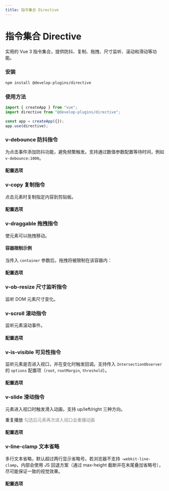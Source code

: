 ```yaml
---
title: 指令集合 Directive
---
```


<script setup>
import { ref } from 'vue'

// v-debounce 防抖指令相关
const count = ref(0)
const handleClick = () => {
  count.value++
}

const debounceCode = `<template>
  <div>
    <p>点击次数: {{ count }}</p>
    <button v-debounce="handleClick">防抖按钮 (500ms)</button>
    <button v-debounce:1000="handleClick">防抖按钮 (1000ms)</button>
    <button @click="handleClick">普通按钮</button>
  </div>
</template>

<script setup>
import { ref } from 'vue'

const count = ref(0)
const handleClick = () => {
  count.value++
}
<\/script>`

// v-copy 复制指令相关
const copyText = '这是要复制的文本内容'
const copied = ref('')
const handleCopySuccess = (text) => {
  copied.value = text
}

const copyCode = `<template>
  <div>
    <button v-copy="copyText">复制文本</button>
    <button v-copy="{ value: copyText, onSuccess: handleCopySuccess }">复制并回调</button>
    <p>要复制的内容: {{ copyText }}</p>
    <p>复制结果: {{ copied }}</p>
  </div>
</template>

<script setup>
import { ref } from 'vue'
const copyText = '这是要复制的文本内容'
const copied = ref('')
const handleCopySuccess = (text) => {
  copied.value = text
}
<\/script>`

// v-draggable 拖拽指令相关
const draggableCode = `<template>
  <div style="position: relative; height: 300px; border: 1px solid #eee; background: #f9f9f9;">
    <div v-draggable>
      拖拽我
    </div>
  </div>
</template>`

// v-draggable 容器限制示例：使用 parent 作为容器
const draggableContainerCode = `<template>
  <div style="position: relative; height: 240px; border: 1px dashed #bbb; background: #fafafa; padding: 8px;">
    <div v-draggable="{ container: 'parent' }">
      仅在父容器拖动
    </div>
  </div>
</template>`

// v-draggable 容器限制示例：使用选择器作为容器
const draggableSelectorCode = `<template>
  <div id="drag-container" style="position: relative; height: 240px; border: 1px dashed #bbb; background: #fafafa; padding: 8px;">
    <div v-draggable="{ container: '#drag-container' }">
      仅在指定容器拖动
    </div>
  </div>
</template>`

// v-ob-resize 尺寸监听指令相关
const resizeInfo = ref({ width: 0, height: 0 })
const handleResize = (entries) => {
  resizeInfo.value = { width: Math.round(entries.width), height: Math.round(entries.height) }
}

const resizeCode = `<template>
  <div>
    <div v-ob-resize="handleResize" style="resize: both; overflow: auto; border: 2px solid #409eff; padding: 20px; min-width: 200px; min-height: 100px;">
      <p>拖拽右下角调整大小</p>
      <p>宽度: {{ resizeInfo.width }}px</p>
      <p>高度: {{ resizeInfo.height }}px</p>
    </div>
  </div>
</template>

<script setup>
import { ref } from 'vue'

const resizeInfo = ref({ width: 0, height: 0 })
const handleResize = (entries) => {
  resizeInfo.value = { width: Math.round(entries.width), height: Math.round(entries.height) }
}
<\/script>`

// v-scroll 滚动指令相关
const scrollInfo = ref({ scrollTop: 0, scrollLeft: 0 })
const handleScroll = (e) => {
  scrollInfo.value = {
    scrollTop: Math.round(e.target.scrollTop),
    scrollLeft: Math.round(e.target.scrollLeft)
  }
}

const scrollCode = `<template>
  <div>
    <div v-scroll="handleScroll" style="height: 200px; width: 300px; overflow: auto; border: 1px solid #eee; padding: 10px;">
      <div style="height: 500px; width: 600px; background: linear-gradient(45deg, #f0f0f0 25%, transparent 25%), linear-gradient(-45deg, #f0f0f0 25%, transparent 25%), linear-gradient(45deg, transparent 75%, #f0f0f0 75%), linear-gradient(-45deg, transparent 75%, #f0f0f0 75%); background-size: 20px 20px;">
        <p>滚动查看效果</p>
        <p>ScrollTop: {{ scrollInfo.scrollTop }}</p>
        <p>ScrollLeft: {{ scrollInfo.scrollLeft }}</p>
      </div>
    </div>
  </div>
</template>

<script setup>
import { ref } from 'vue'

const scrollInfo = ref({ scrollTop: 0, scrollLeft: 0 })
const handleScroll = (e) => {
  scrollInfo.value = {
    scrollTop: Math.round(e.target.scrollTop),
    scrollLeft: Math.round(e.target.scrollLeft)
  }
}
<\/script>`

// v-slide 滑动指令相关：元素进入视口时的滑入动画
const slideRepeat = ref(false)
const slideUpCode = `<template>
  <div>
    <div v-slide="{ direction: 'up', offset: 100, duration: 1000 }">
      上滑进入的卡片
    </div>
  </div>
</template>`

const slideLeftCode = `<template>
  <div>
    <div v-slide="{ direction: 'left', offset: 120, duration: 800 }">
      向左滑入的卡片
    </div>
  </div>
</template>`

const slideRightCode = `<template>
  <div>
    <div v-slide="{ direction: 'right', offset: 120, duration: 800 }">
      向右滑入的卡片
    </div>
  </div>
</template>`

// BaseTable 列与数据：v-slide 配置
const slideColumns = [
  { title: '参数', key: 'prop' },
  { title: '说明', key: 'desc' },
  { title: '类型', key: 'type' },
  { title: '默认值', key: 'default' },
]
const slideData = [
  { prop: 'direction', desc: '滑动方向', type: "'left' | 'right' | 'up'", default: "'up'" },
  { prop: 'offset', desc: '滑动距离（px）', type: 'Number', default: '100' },
  { prop: 'duration', desc: '动画时长（ms）', type: 'Number', default: '1000' },
  { prop: 'easing', desc: '动画缓动函数', type: 'String', default: 'cubic-bezier(0.34, 1.56, 0.64, 1)' },
  { prop: 'repeat', desc: '是否重复播放（再次进入视口重播）', type: 'Boolean', default: 'false' },
]

// BaseTable 列与数据：v-draggable 配置
const draggableColumns = [
  { title: '参数', key: 'prop' },
  { title: '说明', key: 'desc' },
  { title: '类型', key: 'type' },
  { title: '默认值', key: 'default' },
]
const draggableData = [
  { prop: 'container', desc: '拖拽限制容器，支持选择器/HTMLElement/"parent"', type: 'String | HTMLElement', default: 'document.body' },
]

// BaseTable 列与数据：v-scroll 配置
const scrollColumns = [
  { title: '参数', key: 'prop' },
  { title: '说明', key: 'desc' },
  { title: '类型', key: 'type' },
  { title: '默认值', key: 'default' },
]
const scrollData = [
  { prop: 'handler', desc: '滚动时的回调函数', type: 'Function', default: '-' },
  { prop: 'self', desc: '使用 .self 修饰符绑定到元素自身', type: 'Boolean (Modifier)', default: 'false' },
]

// v-line-clamp 文本省略指令相关
const clampCode = `<template>
  <div style="display: grid; gap: 12px;">
    <p style="width: 280px;">默认两行：<span style="font-weight: normal;" v-line-clamp>这是一个很长的段落文本，用于演示多行省略效果。默认两行后出现省略号。换行测试，换行测试，换行测试，换行测试。</span></p>
    <p style="width: 280px;">通过 arg 指定 3 行：<span style="font-weight: normal;" v-line-clamp:3>这是一个很长的段落文本，用于演示 3 行省略效果（通过 arg 指定）。换行测试，换行测试，换行测试，换行测试。</span></p>
    <p style="width: 280px;">对象配置 4 行：<span style="font-weight: normal;" v-line-clamp="{ lines: 4 }">这是一个很长的段落文本，用于演示 4 行省略效果（通过对象指定）。换行测试，换行测试，换行测试，换行测试。</span></p>
  </div>
</template>`

const clampColumns = [
  { title: '参数', key: 'prop' },
  { title: '说明', key: 'desc' },
  { title: '类型', key: 'type' },
  { title: '默认值', key: 'default' },
]
const clampData = [
  { prop: 'value', desc: '行数或配置对象', type: 'Number | Object', default: '-' },
  { prop: 'value.lines', desc: '当传对象时的行数', type: 'Number', default: '2' },
  { prop: 'arg', desc: '行数（如 v-line-clamp:3）', type: 'Number', default: '2' },
]

// BaseTable 列与数据：v-debounce 配置
const debounceColumns = [
  { title: '参数', key: 'prop' },
  { title: '说明', key: 'desc' },
  { title: '类型', key: 'type' },
  { title: '默认值', key: 'default' },
]
const debounceData = [
  { prop: 'value', desc: '点击处理函数', type: 'Function', default: '-' },
  { prop: 'arg', desc: '等待时间（ms），如 v-debounce:1000', type: 'Number', default: '500' },
]

// BaseTable 列与数据：v-copy 配置
const copyColumns = [
  { title: '参数', key: 'prop' },
  { title: '说明', key: 'desc' },
  { title: '类型', key: 'type' },
  { title: '默认值', key: 'default' },
]
const copyData = [
  { prop: 'value', desc: '复制内容（字符串或对象）', type: 'String | Object', default: '-' },
  { prop: 'value.value', desc: '当传对象时的复制文本', type: 'String', default: '-' },
  { prop: 'value.onSuccess', desc: '复制成功回调，入参为复制文本', type: 'Function', default: '-' },
]

// v-is-visible 可见性指令相关
const visible = ref(false)
const visibleHalf = ref(false)
const onVisibleChange = (v) => { visible.value = v }
const onVisibleHalfChange = (v) => { visibleHalf.value = v }
const visibleRoot = ref(null)
const visibleWindowRoot = ref(null)

const isVisibleCode = `<template>
  <div style="display: grid; gap: 16px;">
    <div style="display:flex; gap: 12px; align-items:center; color:#666;">
      <span>容器一：</span>
      <n-tag :type="visible ? 'success' : 'error'">{{ visible ? '可见' : '不可见' }}</n-tag>
      <span>容器二(阈值0.5)：</span>
      <n-tag :type="visibleHalf ? 'success' : 'error'">{{ visibleHalf ? '可见' : '不可见' }}</n-tag>
    </div>

    <!-- 容器一：指定 root 为容器，初始不可见 -->
    <div ref="visibleWindowRoot" style="height: 200px; overflow: auto; border: 1px solid #eee; padding: 12px;">
      <div style="height: 500px; padding-top: 280px;">
        <div v-is-visible="{ callback: onVisibleChange, options: { root: visibleWindowRoot, threshold: 0 } }" style="height: 80px; background: #f5f7ff; border: 1px dashed #9aa4ff; display: flex; align-items: center; justify-content: center;">
          我是目标元素（容器一）
        </div>
      </div>
    </div>

    <!-- 容器二：指定 root 为容器，并配置阈值为 0.5，初始不可见 -->
    <div ref="visibleRoot" style="height: 200px; overflow: auto; border: 1px solid #eee; padding: 12px;">
      <div style="height: 500px; padding-top: 280px;">
        <div v-is-visible="{ callback: onVisibleHalfChange, options: { root: visibleRoot, threshold: [0, 0.5, 1], rootMargin: '0px' } }" style="height: 80px; background: #e6fffb; border: 1px dashed #5ad4c1; display: flex; align-items: center; justify-content: center;">
          我是目标元素（容器二）
        </div>
      </div>
    </div>
  </div>
</template>

<script setup>
import { ref } from 'vue'

const visibleWindowRoot = ref(null)
const visibleRoot = ref(null)
const visible = ref(false)
const visibleHalf = ref(false)
const onVisibleChange = (v) => { visible.value = v }
const onVisibleHalfChange = (v) => { visibleHalf.value = v }
<\/script>`

const isVisibleColumns = [
  { title: '参数', key: 'prop' },
  { title: '说明', key: 'desc' },
  { title: '类型', key: 'type' },
  { title: '默认值', key: 'default' },
]
const isVisibleData = [
  { prop: 'value', desc: '函数或对象配置', type: 'Function | Object', default: '-' },
  { prop: 'value.callback', desc: '可见性变化回调：callback(intersecting:boolean)', type: 'Function', default: '-' },
  { prop: 'value.options', desc: 'IntersectionObserver 配置', type: 'IntersectionObserverInit', default: '{}' },
  { prop: 'value.options.root', desc: '根元素（视口元素）', type: 'Element | null', default: 'null' },
  { prop: 'value.options.rootMargin', desc: '根边距（CSS margin 字符串）', type: 'String', default: '"0px"' },
  { prop: 'value.options.threshold', desc: '阈值（触发比例）', type: 'Number | Number[]', default: '0' },
]
</script>

<style scoped>
.draggable-item {
  box-sizing: border-box;
  width: 100px;
  height: 60px;
  padding: 8px 12px;
  font-size: 13px;
  line-height: 1.5;
  color: #fff;
  background: #18a058;
  display: flex;
  align-items: center;
  justify-content: center;
  cursor: move;
  border-radius: 6px;
  user-select: none;
  touch-action: none;
  will-change: transform;
  -webkit-tap-highlight-color: transparent;
}
.scroll-content {
  height: 500px; 
  width: 1000%;
  background: linear-gradient(45deg, #f0f0f0 25%, transparent 25%), linear-gradient(-45deg, #f0f0f0 25%, transparent 25%), linear-gradient(45deg, transparent 75%, #f0f0f0 75%), linear-gradient(-45deg, transparent 75%, #f0f0f0 75%); background-size: 20px 20px; 
  padding: 20px;
}
</style>

# 指令集合 Directive

实用的 Vue 3 指令集合，提供防抖、复制、拖拽、尺寸监听、滚动和滑动等功能。

### 安装

```bash
npm install @develop-plugins/directive
```

### 使用方法

```javascript
import { createApp } from "vue";
import directive from "@develop-plugins/directive";

const app = createApp({});
app.use(directive);
```

### v-debounce 防抖指令

为点击事件添加防抖功能，避免频繁触发。支持通过数值参数配置等待时间，例如 `v-debounce:1000`。

<CodeCard :code="debounceCode">
  <template #demo>
    <n-space vertical>
      <p>点击次数: {{ count }}</p>
      <n-space>
        <n-button v-debounce="handleClick" type="primary">
          防抖按钮 (500ms)
        </n-button>
        <n-button v-debounce:1000="handleClick" type="warning">
          防抖按钮 (1000ms)
        </n-button>
        <n-button @click="handleClick" type="success">
          普通按钮
        </n-button>
      </n-space>
    </n-space>
  </template>
</CodeCard>

#### 配置选项

<BaseTable :columns="debounceColumns" :data="debounceData" />

### v-copy 复制指令

点击元素时复制指定内容到剪贴板。

<CodeCard :code="copyCode">
  <template #demo>
    <n-space vertical>
      <n-button v-copy="copyText">
        复制文本
      </n-button>
      <n-button v-copy="{ value: copyText, onSuccess: handleCopySuccess }" type="success">
        复制并回调
      </n-button>
      <p>要复制的内容: {{ copyText }}</p>
      <p>复制结果: {{ copied }}</p>
    </n-space>
  </template>
</CodeCard>

#### 配置选项

<BaseTable :columns="copyColumns" :data="copyData" />

### v-draggable 拖拽指令

使元素可以拖拽移动。

<CodeCard :code="draggableCode">
  <template #demo>
    <div v-draggable class="draggable-item">
        拖拽我
    </div>
  </template>
</CodeCard>

#### 容器限制示例

当传入 `container` 参数后，拖拽将被限制在该容器内：

<CodeCard :code="draggableContainerCode">
  <template #demo>
    <div style="position: relative; height: 180px; border: 1px dashed #bbb; background: #fafafa; padding: 8px;">
      <div v-draggable="{ container: 'parent' }" class="draggable-item">
        仅在父容器拖动
      </div>
    </div>
  </template>
</CodeCard>

<CodeCard :code="draggableSelectorCode">
  <template #demo>
    <div id="drag-container-demo" style="height: 180px; border: 1px dashed #bbb; background: #fafafa; padding: 8px;">
      <div v-draggable="{ container: '#drag-container-demo' }" class="draggable-item">
        仅在指定容器拖动
      </div>
    </div>
  </template>
</CodeCard>

#### 配置选项

<BaseTable :columns="draggableColumns" :data="draggableData" />

### v-ob-resize 尺寸监听指令

监听 DOM 元素尺寸变化。

<CodeCard :code="resizeCode">
  <template #demo>
    <n-card v-ob-resize="handleResize" style="resize: both; overflow: auto; min-width: 200px; min-height: 100px;">
      <n-space vertical>
        <div>拖拽右下角调整大小</div>
        <div>宽度: {{ resizeInfo.width }}px</div>
        <div>高度: {{ resizeInfo.height }}px</div>
      </n-space>
    </n-card>
  </template>
</CodeCard>

### v-scroll 滚动指令

监听元素滚动事件。

<CodeCard :code="scrollCode">
  <template #demo>
    <n-card v-scroll.self="handleScroll" style="height: 200px; width: 50%; overflow: auto;">
      <div class="scroll-content">
        <n-space vertical>
          <p>滚动查看效果</p>
          <p>ScrollTop: {{ scrollInfo.scrollTop }}</p>
          <p>ScrollLeft: {{ scrollInfo.scrollLeft }}</p>
        </n-space>
      </div>
    </n-card>
  </template>
</CodeCard>

#### 配置选项

<BaseTable :columns="scrollColumns" :data="scrollData" />

### v-is-visible 可见性指令

监听元素是否进入视口，并在变化时触发回调。支持传入 `IntersectionObserver` 的 `options` 配置项（`root`, `rootMargin`, `threshold`）。

<CodeCard :code="isVisibleCode">
  <template #demo>
    <n-space vertical>
      <div style="display:flex; gap: 12px; align-items:center; color:#666;">
        <span>容器一：</span>
        <n-tag :type="visible ? 'success' : 'error'">{{ visible ? '可见' : '不可见' }}</n-tag>
        <span>容器二(阈值0.5)：</span>
        <n-tag :type="visibleHalf ? 'success' : 'error'">{{ visibleHalf ? '可见' : '不可见' }}</n-tag>
      </div>
      <n-card style="padding: 0;">
        <div ref="visibleWindowRoot" style="height: 200px; overflow: auto; padding: 12px;">
          <div style="height: 500px; padding-top: 280px;">
            <div v-is-visible="{ callback: onVisibleChange, options: { root: visibleWindowRoot, threshold: 0 } }" style="height: 80px; background: #f5f7ff; border: 1px dashed #9aa4ff; display: flex; align-items: center; justify-content: center;">
              我是目标元素（容器一）
            </div>
          </div>
        </div>
      </n-card>
      <n-card style="padding: 0;">
        <div ref="visibleRoot" style="height: 200px; overflow: auto; padding: 12px;">
          <div style="height: 500px; padding-top: 280px;">
            <div v-is-visible="{ callback: onVisibleHalfChange, options: { root: visibleRoot, threshold: [0, 0.5, 1], rootMargin: '0px' } }" style="height: 80px; background: #e6fffb; border: 1px dashed #5ad4c1; display: flex; align-items: center; justify-content: center;">
              我是目标元素（容器二）
            </div>
          </div>
        </div>
      </n-card>
    </n-space>
  </template>
</CodeCard>

#### 配置选项

<BaseTable :columns="isVisibleColumns" :data="isVisibleData" />

### v-slide 滑动指令

元素进入视口时触发滑入动画，支持 up/left/right 三种方向。

<n-space align="center" style="margin: 8px 0;">
  <n-checkbox v-model:checked="slideRepeat">重复播放</n-checkbox>
  <span style="color:#888; font-size: 14px;">勾选后元素再次进入视口会重播动画</span>
</n-space>

<CodeCard :code="slideUpCode">
  <template #demo>
    <n-card v-slide="{ direction: 'up', offset: 100, duration: 1000, repeat: slideRepeat }" style="width: 300px; height: 200px; border: 2px dashed #409eff; display: flex; align-items: center; justify-content: center; user-select: none;">
      上滑进入的卡片
    </n-card>
  </template>
</CodeCard>

<CodeCard :code="slideLeftCode">
  <template #demo>
    <n-card v-slide="{ direction: 'left', offset: 120, duration: 800, repeat: slideRepeat }" style="width: 300px; height: 200px; border: 2px dashed #409eff; display: flex; align-items: center; justify-content: center; user-select: none;">
      向左滑入的卡片
    </n-card>
  </template>
</CodeCard>

<CodeCard :code="slideRightCode">
  <template #demo>
    <n-card v-slide="{ direction: 'right', offset: 120, duration: 800, repeat: slideRepeat }" style="width: 300px; height: 200px; border: 2px dashed #409eff; display: flex; align-items: center; justify-content: center; user-select: none;">
      向右滑入的卡片
    </n-card>
  </template>
</CodeCard>

#### 配置选项

<BaseTable :columns="slideColumns" :data="slideData" />

### v-line-clamp 文本省略

多行文本省略，默认超过两行显示省略号。若浏览器不支持 `-webkit-line-clamp`，内部会使用 JS 回退方案（通过 max-height 截断并在末尾叠加省略号），尽可能保证一致的视觉效果。

<CodeCard :code="clampCode">
  <template #demo>
    <div style="display: grid; gap: 12px;">
      <p style="width: 280px;">默认两行：<span style="font-weight: normal;" v-line-clamp>这是一个很长的段落文本，用于演示多行省略效果。默认两行后出现省略号。换行测试，换行测试，换行测试，换行测试。</span></p>
      <p style="width: 280px;">通过 arg 指定 3 行：<span style="font-weight: normal;" v-line-clamp:3>这是一个很长的段落文本，用于演示 3 行省略效果（通过 arg 指定）。换行测试，换行测试，换行测试，换行测试。</span></p>
      <p style="width: 280px;">对象配置 4 行：<span style="font-weight: normal;" v-line-clamp="{ lines: 4 }">这是一个很长的段落文本，用于演示 4 行省略效果（通过对象指定）。换行测试，换行测试，换行测试，换行测试。这是一个很长的段落文本，用于演示 4 行省略效果（通过对象指定）。换行测试，换行测试，换行测试，换行测试。</span></p>
    </div>
  </template>
</CodeCard>

#### 配置选项

<BaseTable :columns="clampColumns" :data="clampData" />
